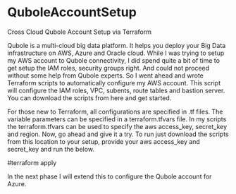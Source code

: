 # QuboleAccountSetup
Cross Cloud Qubole Account Setup via Terraform

Qubole is a multi-cloud big data platform. It helps you deploy your Big Data infrastructure on AWS, Azure and Oracle cloud. While I was trying to setup my AWS account to Qubole connectivity, I did spend quite a bit of time to get setup the IAM roles, security groups right. And could not proceed without some help from Qubole experts. So I went ahead and wrote Terraform scripts to automatically configure my AWS account. This script will configure the IAM roles, VPC, subents, route tables and bastion server. You can download the scripts from here and get started. 

For those new to Terraform, all configurations are specified in .tf files. The variable parameters can be specified in a terraform.tfvars file. In my scripts the terraform.tfvars can be used to specify the aws access_key, secret_key and region. Now, go ahead and give it a try. To run just download the scripts from this location to your setup, provide your aws access_key and secret_key and run the below.

#terraform apply

In the next phase I will extend this to configure the Qubole account for Azure. 
